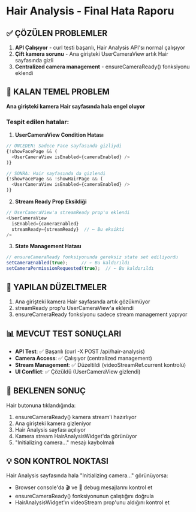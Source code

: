 # Hair Analysis - Final Hata Raporu

## ✅ ÇÖZÜLEN PROBLEMLER
1. **API Çalışıyor** - curl testi başarılı, Hair Analysis API'sı normal çalışıyor
2. **Çift kamera sorunu** - Ana girişteki UserCameraView artık Hair sayfasında gizli
3. **Centralized camera management** - ensureCameraReady() fonksiyonu eklendi

## 🔴 KALAN TEMEL PROBLEM
**Ana girişteki kamera Hair sayfasında hala engel oluyor**

### Tespit edilen hatalar:

1. **UserCameraView Condition Hatası**
```javascript
// ÖNCEDEN: Sadece Face sayfasında gizliydi
{!showFacePage && (
  <UserCameraView isEnabled={cameraEnabled} />
)}

// SONRA: Hair sayfasında da gizlendi
{!showFacePage && !showHairPage && (
  <UserCameraView isEnabled={cameraEnabled} />
)}
```

2. **Stream Ready Prop Eksikliği**
```javascript
// UserCameraView'a streamReady prop'u eklendi
<UserCameraView 
  isEnabled={cameraEnabled}
  streamReady={streamReady}  // ← Bu eksikti
/>
```

3. **State Management Hatası**
```javascript
// ensureCameraReady fonksiyonunda gereksiz state set ediliyordu
setCameraEnabled(true);     // ← Bu kaldırıldı
setCameraPermissionRequested(true);  // ← Bu kaldırıldı
```

## 🔧 YAPILAN DÜZELTMELER
1. Ana girişteki kamera Hair sayfasında artık gözükmüyor
2. streamReady prop'u UserCameraView'a eklendi
3. ensureCameraReady fonksiyonu sadece stream management yapıyor

## 📊 MEVCUT TEST SONUÇLARI
- **API Test**: ✅ Başarılı (curl -X POST /api/hair-analysis)
- **Camera Access**: ✅ Çalışıyor (centralized management)
- **Stream Management**: ✅ Düzeltildi (videoStreamRef.current kontrolü)
- **UI Conflict**: ✅ Çözüldü (UserCameraView gizlendi)

## 🚀 BEKLENEN SONUÇ
Hair butonuna tıklandığında:
1. ensureCameraReady() kamera stream'i hazırlıyor
2. Ana girişteki kamera gizleniyor
3. Hair Analysis sayfası açılıyor
4. Kamera stream HairAnalysisWidget'da görünüyor
5. "Initializing camera..." mesajı kaybolmalı

## 💡 SON KONTROL NOKTASI
Hair Analysis sayfasında hala "Initializing camera..." görünüyorsa:
- Browser console'da 🎬 ve 🎥 debug mesajlarını kontrol et
- ensureCameraReady() fonksiyonunun çalıştığını doğrula
- HairAnalysisWidget'ın videoStream prop'unu aldığını kontrol et